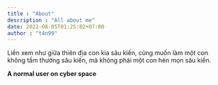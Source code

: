 ```yaml
---
title : "About" 
description : "All about me" 
date: 2022-08-05T01:25:02+07:00 
author : "t4n99"
---
```

Liền xem như giữa thiên địa con kia sâu kiến, cũng muốn làm một con không tầm thường sâu kiến, mà không phải một con hèn mọn sâu kiến.

**A normal user on cyber space**